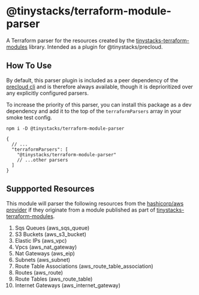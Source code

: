 # @tinystacks/terraform-module-parser
A Terraform parser for the resources created by the [tinystacks-terraform-modules](https://github.com/tinystacks/tinystacks-terraform-modules.git) library.  Intended as a plugin for @tinystacks/precloud.

## How To Use
By default, this parser plugin is included as a peer dependency of the [precloud cli](https://github.com/tinystacks/precloud) and is therefore always available, though it is deprioritized over any explicitly configured parsers.

To increase the priority of this parser, you can install this package as a dev dependency and add it to the top of the `terraformParsers` array in your smoke test config.

`npm i -D @tinystacks/terraform-module-parser`

```jsonc
{
  // ...
  "terraformParsers": [
    "@tinystacks/terraform-module-parser"
    // ...other parsers
  ]
}
```

## Suppported Resources
This module will parser the following resources from the [hashicorp/aws provider](https://registry.terraform.io/providers/hashicorp/aws/latest/docs) if they originate from a module published as part of [tinystacks-terraform-modules](https://github.com/tinystacks/tinystacks-terraform-modules.git).

1. Sqs Queues (aws_sqs_queue)
1. S3 Buckets (aws_s3_bucket)
1. Elastic IPs (aws_vpc)
1. Vpcs (aws_nat_gateway)
1. Nat Gateways (aws_eip)
1. Subnets (aws_subnet)
1. Route Table Associations (aws_route_table_association)
1. Routes (aws_route)
1. Route Tables (aws_route_table)
1. Internet Gateways (aws_internet_gateway)